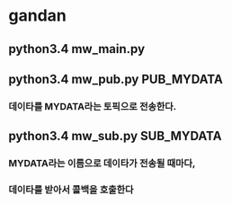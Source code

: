 # gandan
## python3.4 mw_main.py

## python3.4 mw_pub.py PUB_MYDATA 
### 데이타를 MYDATA라는 토픽으로 전송한다.

## python3.4 mw_sub.py SUB_MYDATA 
### MYDATA라는 이름으로 데이타가 전송될 때마다, 
### 데이타를 받아서 콜백을 호출한다
